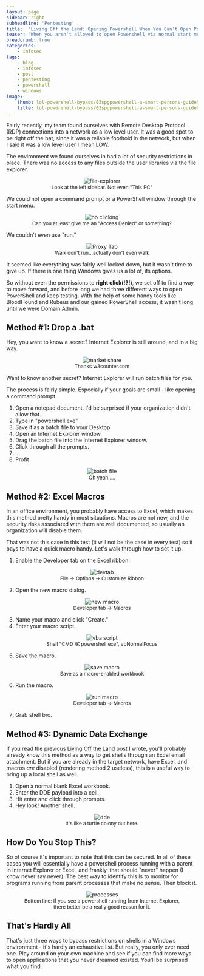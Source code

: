 ```yaml
---
layout: page
sidebar: right
subheadline: 'Pentesting'
title:  "Living Off the Land: Opening Powershell When You Can't Open Powershell"
teaser: "When you aren't allowed to open Powershell via normal start menus or links, how do you do it anyway?"
breadcrumb: true
categories:
    - infosec
tags:
    - blog
    - infosec
    - post
    - pentesting
    - powershell
    - windows
image:
    thumb: lol-powershell-bypass/03spgpowershell-a-smart-persons-guidehero.jpg
    title: lol-powershell-bypass/03spgpowershell-a-smart-persons-guidehero.jpg
---
```

Fairly recently, my team found ourselves with Remote Desktop Protocol (RDP) connections into a network as a low level user.  It was a good spot to be right off the bat, since it was a reliable foothold in the network, but when I said it was a low level user I mean LOW.

The environment we found ourselves in had a lot of security restrictions in place.  There was no access to any files outside the user libraries via the file explorer.

<figure style="text-align:center; margin:1em">
<img src="/images/lol-powershell-bypass/file-explorer.PNG" alt="file-explorer">
<figcaption style="font-size:small;">
Look at the left sidebar.  Not even "This PC"
</figcaption>
</figure>

We could not open a command prompt or a PowerShell window through the start menu.

<figure style="text-align:center; margin:1em;">
<img src="/images/lol-powershell-bypass/cmd-click.gif" alt="no clicking" style="max-height:400px;">
<figcaption style="font-size:small;">
Can you at least give me an "Access Denied" or something?
</figcaption>
</figure>

We couldn't even use "run."

<figure style="text-align:center; margin:1em">
<img src="/images/lol-powershell-bypass/run.PNG" alt="Proxy Tab">
<figcaption style="font-size:small;">
Walk don't run...actually don't even walk
</figcaption>
</figure>

It seemed like everything was fairly well locked down, but it wasn't time to give up.  If there is one thing Windows gives us a lot of, its options.  

So without even the permissions to **right click(!?!)**, we set off to find a way to move forward, and before long we had three different ways to open PowerShell and keep testing.  With the help of some handy tools like BloodHound and Rubeus and our gained PowerShell access, it wasn't long until we were Domain Admin.

<h2> Method #1: Drop a .bat</h2>

Hey, you want to know a secret?  Internet Explorer is still around, and in a big way.

<figure style="text-align:center; margin:1em">
<img src="/images/lol-powershell-bypass/market-share.PNG" alt="market share">
<figcaption style="font-size:small;">
Thanks w3counter.com
</figcaption>
</figure>

Want to know another secret?  Internet Explorer will run batch files for you.

The process is fairly simple.  Especially if your goals are small - like opening a command prompt.  

1. Open a notepad document.  I'd be surprised if your organization didn't allow that.  
2. Type in "powershell.exe"
3. Save it as a batch file to your Desktop.
4. Open an Internet Explorer window.
5. Drag the batch file into the Internet Explorer window.
6. Click through all the prompts.
7. ...
8. Profit

<figure style="text-align:center; margin:1em;">
<img src="/images/lol-powershell-bypass/notepad.gif" alt="batch file" style="max-height:400px;">
<figcaption style="font-size:small;">
Oh yeah.....
</figcaption>
</figure>

<h2>Method #2: Excel Macros</h2>

In an office environment, you probably have access to Excel, which makes this method pretty handy in most situations.  Macros are not new, and the security risks associated with them are well documented, so usually an organization will disable them.

That was not this case in this test (it will not be the case in every test) so it pays to have a quick macro handy.  Let's walk through how to set it up.

1. Enable the Developer tab on the Excel ribbon.

<figure style="text-align:center; margin:1em;">
<img src="/images/lol-powershell-bypass/devtab.PNG" alt="devtab" style="max-height:400px;">
<figcaption style="font-size:small;">
File -> Options -> Customize Ribbon
</figcaption>
</figure>

2. Open the new macro dialog.

<figure style="text-align:center; margin:1em;">
<img src="/images/lol-powershell-bypass/newmacro.PNG" alt="new macro" style="max-height:400px;">
<figcaption style="font-size:small;">
Developer tab -> Macros
</figcaption>
</figure>

3. Name your macro and click "Create."
4. Enter your macro script.

<figure style="text-align:center; margin:1em;">
<img src="/images/lol-powershell-bypass/vbascript.PNG" alt="vba script" style="max-height:400px;">
<figcaption style="font-size:small;">
Shell "CMD /K powershell.exe", vbNormalFocus
</figcaption>
</figure>

5. Save the macro.
<figure style="text-align:center; margin:1em;">
<img src="/images/lol-powershell-bypass/savemacro.PNG" alt="save macro" style="max-height:400px;">
<figcaption style="font-size:small;">
Save as a macro-enabled workbook
</figcaption>
</figure>

6. Run the macro.
<figure style="text-align:center; margin:1em;">
<img src="/images/lol-powershell-bypass/runmacro.PNG" alt="run macro" style="max-height:400px;">
<figcaption style="font-size:small;">
Developer tab -> Macros
</figcaption>
</figure>

7. Grab shell bro.

<h2>Method #3: Dynamic Data Exchange</h2>

If you read the previous [Living Off the Land](https://www.rynehanson.com/infosec/living-off-land-dde/) post I wrote, you'll probably already know this method as a way to get shells through an Excel email attachment.  But if you are already in the target network, have Excel, and macros *are* disabled (rendering method 2 useless), this is a useful way to bring up a local shell as well.

1. Open a normal blank Excel workbook.
2. Enter the DDE payload into a cell.
3. Hit enter and click through prompts.
4. Hey look!  Another shell.

<figure style="text-align:center; margin:1em;">
<img src="/images/lol-powershell-bypass/dde.gif" alt="dde" style="max-height:400px;">
<figcaption style="font-size:small;">
It's like a turtle colony out here.
</figcaption>
</figure>

<h2>How Do You Stop This?</h2>

So of course it's important to note that this can be secured.  In all of these cases you will essentially have a powershell process running with a parent in Internet Explorer or Excel, and frankly, that should "never" happen (I know never say never).  The best way to identify this is to monitor for programs running from parent processes that make no sense.  Then block it.  

<figure style="text-align:center; margin:1em;">
<img src="/images/lol-powershell-bypass/processids.PNG" alt="processes" style="max-height:400px;">
<figcaption style="font-size:small;">
Bottom line: If you see a powershell running from Internet Explorer, <br>there better be a really good reason for it.
</figcaption>
</figure>


<h2>That's Hardly All</h2>

That's just three ways to bypass restrictions on shells in a Windows environment - it's hardly an exhaustive list.  But really, you only ever need one.  Play around on your own machine and see if you can find more ways to open applications that you never dreamed existed.  You'll be surprised what you find.

